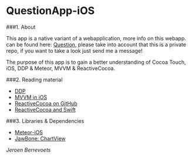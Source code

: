 # QuestionApp-iOS

###1. About

This app is a native variant of a webapplication, more info on this webapp. can be found here: [Question](https://github.com/JeroenBe/Question), please take into account that this is a private repo, if you want to take a look just send me a message!

The purpose of this app is to gain a better understanding of Cocoa Touch, iOS, DDP & Meteor, MVVM & ReactiveCocoa.

###2. Reading material
* [DDP](https://www.meteor.com/ddp)
* [MVVM in iOS](http://www.teehanlax.com/blog/model-view-viewmodel-for-ios/)
* [ReactiveCocoa on GitHub](https://github.com/ReactiveCocoa/ReactiveCocoa)
* [ReactiveCocoa and Swift](http://blog.scottlogic.com/2014/07/24/mvvm-reactivecocoa-swift.html)

###3. Libraries & Dependencies
* [Meteor-iOS](https://github.com/martijnwalraven/meteor-ios)
* [JawBone: ChartView](https://github.com/Jawbone/JBChartView)



_Jeroen Berrevoets_

